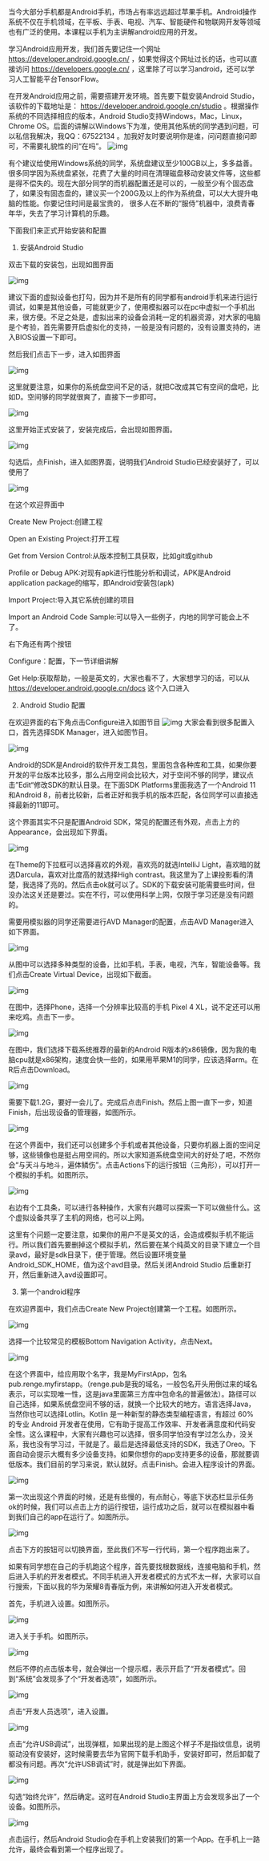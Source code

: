 当今大部分手机都是Android手机，市场占有率远远超过苹果手机。Android操作系统不仅在手机领域，在平板、手表、电视、汽车、智能硬件和物联网开发等领域也有广泛的使用。本课程以手机为主讲解android应用的开发。

学习Android应用开发，我们首先要记住一个网址 https://developer.android.google.cn/ ，如果觉得这个网址过长的话，也可以直接访问 https://developers.google.cn/ ，这里除了可以学习android，还可以学习人工智能平台TensorFlow。

在开发Android应用之前，需要搭建开发环境。首先要下载安装Android Studio， 该软件的下载地址是：
https://developer.android.google.cn/studio 。根据操作系统的不同选择相应的版本，Android Studio支持Windows，Mac，Linux，Chrome OS。后面的讲解以Windows下为准，使用其他系统的同学遇到问题，可以私信我解决，我QQ：67522134 。加我好友时要说明你是谁，问问题直接问即可，不需要礼貌性的问“在吗”。
![img](images/task0downloadandroidstudio.PNG)

有个建议给使用Windows系统的同学，系统盘建议至少100GB以上，多多益善。很多同学因为系统盘紧张，花费了大量的时间在清理磁盘移动安装文件等，这些都是得不偿失的。现在大部分同学的而机器配置还是可以的，一般至少有个固态盘了，如果没有固态盘的，建议买一个200G及以上的作为系统盘，可以大大提升电脑的性能。你要记住时间是最宝贵的， 很多人在不断的“服侍”机器中，浪费青春年华，失去了学习计算机的乐趣。

下面我们来正式开始安装和配置

1. 安装Android Studio

双击下载的安装包，出现如图界面

![img](images/task0androidstudio-0.PNG)

建议下面的虚拟设备也打勾，因为并不是所有的同学都有android手机来进行运行调试，如果是其他设备，可能就更少了，使用模拟器可以在pc中虚拟一个手机出来，很方便。不足之处是，虚拟出来的设备会消耗一定的机器资源，对大家的电脑是个考验，首先需要开启虚拟化的支持，一般是没有问题的，没有设置支持的，进入BIOS设置一下即可。

然后我们点击下一步，进入如图界面

![img](images/task0androidstudio-1.PNG)

这里就要注意，如果你的系统盘空间不足的话，就把C改成其它有空间的盘吧，比如D。空间够的同学就很爽了，直接下一步即可。

![img](images/task0androidstudio-2.PNG)

这里开始正式安装了，安装完成后，会出现如图界面。

![img](images/task0androidstudio-3.PNG)

勾选后，点Finish，进入如图界面，说明我们Android Studio已经安装好了，可以使用了

![img](images/task0androidstudio-4.PNG)

在这个欢迎界面中

Create New Project:创建工程

Open an Existing Project:打开工程

Get from Version Control:从版本控制工具获取，比如git或github

Profile or Debug APK:对现有apk进行性能分析和调试，APK是Android application package的缩写，即Android安装包(apk)

Import Project:导入其它系统创建的项目

Import an Android Code Sample:可以导入一些例子，内地的同学可能会上不了。

右下角还有两个按钮

Configure：配置，下一节详细讲解

Get Help:获取帮助，一般是英文的，大家也看不了，大家想学习的话，可以从 https://developer.android.google.cn/docs 这个入口进入

2. Android Studio 配置

在欢迎界面的右下角点击Configure进入如图节目
![img](images/task0.2.configure.PNG)
大家会看到很多配置入口，首先选择SDK Manager，进入如图节目。

![img](images/task0.2.configureandroidsdk.PNG)

Android的SDK是Android的软件开发工具包，里面包含各种库和工具，如果你要开发的平台版本比较多，那么占用空间会比较大，对于空间不够的同学，建议点击”Edit“修改SDK的默认目录。在下面SDK Platforms里面我选了一个Android 11和Android 8，前者比较新，后者正好和我手机的版本匹配，各位同学可以直接选择最新的11即可。

这个界面其实不只是配置Android SDK，常见的配置还有外观，点击上方的 Appearance，会出现如下界面。

![img](images/task0.2.configureappearance.PNG)

在Theme的下拉框可以选择喜欢的外观，喜欢亮的就选IntelliJ Light，喜欢暗的就选Darcula，喜欢对比度高的就选择High contrast。我这里为了上课投影看的清楚，我选择了亮的。然后点击ok就可以了。SDK的下载安装可能需要些时间，但没办法这关还是要过。实在不行，可以使用科学上网，仅限于学习还是没有问题的。

需要用模拟器的同学还需要进行AVD Manager的配置，点击AVD Manager进入如下界面。

![img](images/task0.2.configureavd.PNG)

从图中可以选择多种类型的设备，比如手机，手表，电视，汽车，智能设备等。我们点击Create Virtual Device，出现如下截面。

![img](images/task0.2.configureavdphone.PNG)

在图中，选择Phone，选择一个分辨率比较高的手机 Pixel 4 XL，说不定还可以用来吃鸡。点击下一步。

![img](images/task0.2.configureavdimage.PNG)

在图中，我们选择下载系统推荐的最新的Android R版本的x86镜像，因为我的电脑cpu就是x86架构，速度会快一些的，如果用苹果M1的同学，应该选择arm。在R后点击Download。

![img](images/task0.2.configureavdimagedownload.PNG)

需要下载1.2G，要好一会儿了。完成后点击Finish。然后上图一直下一步，知道Finish，后出现设备的管理器，如图所示。

![img](images/task0.2.configureavdmanager.PNG)

在这个界面中，我们还可以创建多个手机或者其他设备，只要你机器上面的空间足够，这些镜像也是挺占用空间的。所以大家知道系统盘空间大的好处了吧，不然你会“与天斗与地斗，遍体鳞伤”。点击Actions下的运行按钮（三角形），可以打开一个模拟的手机。如图所示。

![img](images/task0.2.configureavdmanagerphone.PNG)

右边有个工具条，可以进行各种操作，大家有兴趣可以探索一下可以做些什么。这个虚拟设备共享了主机的网络，也可以上网。

这里有个问题一定要注意，如果你的用户不是英文的话，会造成模拟手机不能运行。所以我们首先要删掉这个模拟手机，然后要在某个纯英文的目录下建立一个目录avd，最好是sdk目录下，便于管理。然后设置环境变量Android_SDK_HOME，值为这个avd目录。然后关闭Android Studio 后重新打开，然后重新进入avd设置即可。

3. 第一个android程序

在欢迎界面中，我们点击Create New Project创建第一个工程。如图所示。

![img](images/task0.3.projecttemplate.PNG)

选择一个比较常见的模板Bottom Navigation Activity，点击Next。

![img](images/task0.3.configureyourproject.PNG)

在这个界面中，给应用取个名字，我是MyFirstApp，包名pub.renge.myfirstapp。（renge.pub是我的域名，一般包名开头用倒过来的域名表示，可以实现唯一性，这是java里面第三方库中包命名的普遍做法）。路径可以自己选择，如果系统盘空间不够的话，就换一个比较大的地方。语言选择Java，当然你也可以选择Lotlin。Kotlin 是一种新型的静态类型编程语言，有超过 60% 的专业 Android 开发者在使用，它有助于提高工作效率、开发者满意度和代码安全性。这么课程中，大家有兴趣也可以选择，很多同学怕没有学过怎么办，没关系，我也没有学习过，干就是了。最后是选择最低支持的SDK，我选了Oreo。下面自动会提示大概有多少设备支持。如果你想你的app支持更多的设备，那就要调低版本。我们目前的学习来说，默认就好。点击Finish。会进入程序设计的界面。

![img](images/task0.3.firstapp.PNG)

第一次出现这个界面的时候，还是有些慢的，有点耐心，等底下状态栏显示任务ok的时候，我们可以点击上方的运行按钮，运行成功之后，就可以在模拟器中看到我们自己的app在运行了。如图所示。

![img](images/task0.3.firstapprun.PNG)

点击下方的按钮可以切换界面，至此我们不写一行代码，第一个程序跑出来了。

如果有同学想在自己的手机跑这个程序，首先要找根数据线，连接电脑和手机，然后进入手机的开发者模式。不同手机进入开发者模式的方式不太一样，大家可以自行搜索，下面以我的华为荣耀8青春版为例，来讲解如何进入开发者模式。

首先，手机进入设置。如图所示。

![img](images/task0.3.phonesetting.jpg)

进入关于手机。如图所示。

![img](images/task0.3.phonesettingabout.jpg)

然后不停的点击版本号，就会弹出一个提示框，表示开启了“开发者模式”。回到“系统”会发现多了个“开发者选项”，如图所示。

![img](images/task0.3.phonesettingdev.jpg)

点击“开发人员选项”，进入设置。

![img](images/task0.3.phonesettingusb.jpg)

点击“允许USB调试”，出现弹框，如果出现的是上图这个样子不是指纹信息，说明驱动没有安装好，这时候需要去华为官网下载手机助手，安装好即可，然后卸载了都没有问题。再次“允许USB调试”时，就是弹出如下界面。

![img](images/task0.3.phonesettingusbkey.jpg)

勾选“始终允许”，然后确定。这时在Android Studio主界面上方会发现多出了一个设备。如图所示。

![img](images/task0.3.firstapprunphone.PNG)

点击运行，然后Android Studio会在手机上安装我们的第一个App。在手机上一路允许，最终会看到第一个程序出现了。